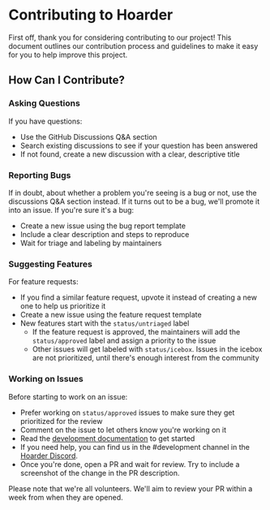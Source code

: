 # Contributing to Hoarder

First off, thank you for considering contributing to our project! This document outlines our contribution process and guidelines to make it easy for you to help improve this project.

## How Can I Contribute?


### Asking Questions

If you have questions:

* Use the GitHub Discussions Q&A section
* Search existing discussions to see if your question has been answered
* If not found, create a new discussion with a clear, descriptive title


### Reporting Bugs

If in doubt, about whether a problem you're seeing is a bug or not, use the discussions Q&A section instead. If it turns out to be a bug, we'll promote it into an issue. If you're sure it's a bug:
* Create a new issue using the bug report template
* Include a clear description and steps to reproduce
* Wait for triage and labeling by maintainers


### Suggesting Features

For feature requests:

* If you find a similar feature request, upvote it instead of creating a new one to help us prioritize it
* Create a new issue using the feature request template
* New features start with the `status/untriaged` label
  * If the feature request is approved, the maintainers will add the `status/approved` label and assign a priority to the issue
  * Other issues will get labeled with `status/icebox`. Issues in the icebox are not prioritized, until there's enough interest from the community


### Working on Issues

Before starting to work on an issue:

* Prefer working on `status/approved` issues to make sure they get prioritized for the review
* Comment on the issue to let others know you're working on it
* Read the [development documentation](https://docs.hoarder.app/Development/setup) to get started
* If you need help, you can find us in the #development channel in the [Hoarder Discord](https://discord.com/invite/NrgeYywsFh).
* Once you're done, open a PR and wait for review. Try to include a screenshot of the change in the PR description.

Please note that we're all volunteers. We'll aim to review your PR within a week from when they are opened.
